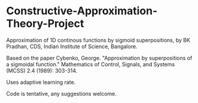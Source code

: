 # Constructive-Approximation-Theory-Project
Approximation of 1D continous functions by sigmoid superpositions, by BK Pradhan, CDS, Indian Institute of Science, Bangalore.

Based on the paper Cybenko, George. "Approximation by superpositions of a sigmoidal function." Mathematics of Control, Signals, and Systems (MCSS) 2.4 (1989): 303-314.

Uses adaptive learning rate. 

Code is tentative, any suggestions welcome.
